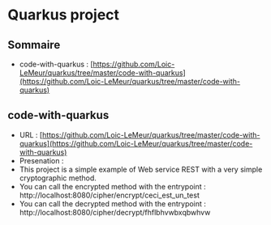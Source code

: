 # Quarkus project

## Sommaire
- code-with-quarkus : [https://github.com/Loic-LeMeur/quarkus/tree/master/code-with-quarkus](https://github.com/Loic-LeMeur/quarkus/tree/master/code-with-quarkus)


## code-with-quarkus
- URL : [https://github.com/Loic-LeMeur/quarkus/tree/master/code-with-quarkus](https://github.com/Loic-LeMeur/quarkus/tree/master/code-with-quarkus)
- Presenation :
-   This project is a simple example of Web service REST with a very simple cryptographic method.
-   You can call the encrypted method with the entrypoint : http://localhost:8080/cipher/encrypt/ceci_est_un_test
-   You can call the decrypted method with the entrypoint : http://localhost:8080/cipher/decrypt/fhflbhvwbxqbwhvw